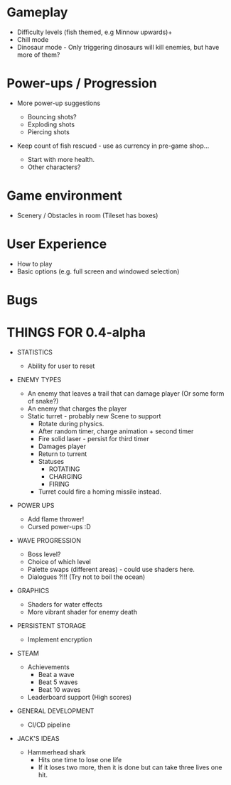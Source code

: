 # Gameplay

* Difficulty levels (fish themed, e.g Minnow upwards)+
* Chill mode
* Dinosaur mode - Only triggering dinosaurs will kill enemies, but have more of them?

# Power-ups / Progression

* More power-up suggestions
  * Bouncing shots?
  * Exploding shots
  * Piercing shots

* Keep count of fish rescued - use as currency in pre-game shop...
  * Start with more health.
  * Other characters?

# Game environment

* Scenery / Obstacles in room (Tileset has boxes)

# User Experience

* How to play
* Basic options (e.g. full screen and windowed selection)

# Bugs

# THINGS FOR 0.4-alpha

* STATISTICS
    * Ability for user to reset

* ENEMY TYPES
    * An enemy that leaves a trail that can damage player (Or some form of snake?)
    * An enemy that charges the player
    * Static turret - probably new Scene to support
        * Rotate during physics.
        * After random timer, charge animation + second timer
        * Fire solid laser - persist for third timer
        * Damages player
        * Return to turrent
        * Statuses
            * ROTATING
            * CHARGING
            * FIRING
        * Turret could fire a homing missile instead.
        
* POWER UPS
    * Add flame thrower!
    * Cursed power-ups :D

* WAVE PROGRESSION
    * Boss level?
    * Choice of which level
    * Palette swaps (different areas) - could use shaders here.
    * Dialogues ?!!! (Try not to boil the ocean)
    
* GRAPHICS
    * Shaders for water effects
    * More vibrant shader for enemy death
    
* PERSISTENT STORAGE
    * Implement encryption
    
* STEAM
    * Achievements
        * Beat a wave
        * Beat 5 waves
        * Beat 10 waves
    * Leaderboard support (High scores)
    
* GENERAL DEVELOPMENT
    * CI/CD pipeline
    
* JACK'S IDEAS
    * Hammerhead shark
        * Hits one time to lose one life
        * If it loses two more, then it is done but can take three lives one hit.
        

